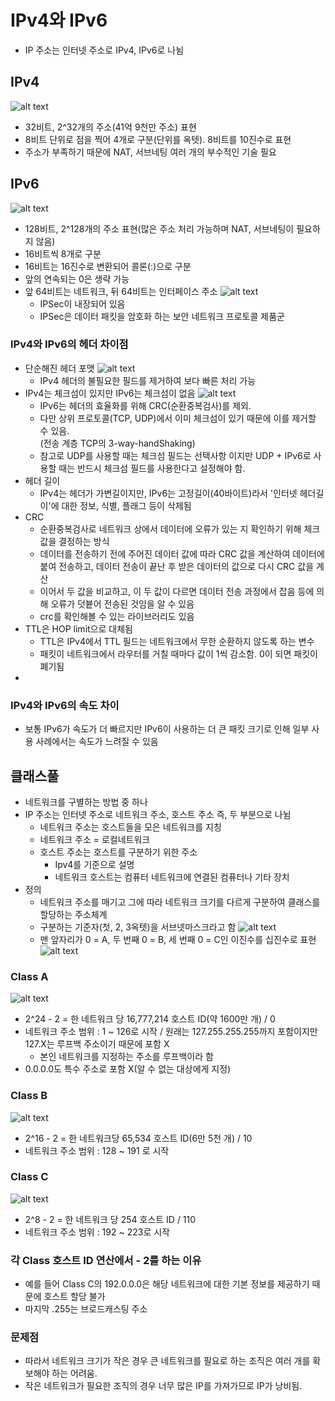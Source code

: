 # IPv4와 IPv6

- IP 주소는 인터넷 주소로 IPv4, IPv6로 나뉨

## IPv4
![alt text](image-5.png)
- 32비트, 2^32개의 주소(41억 9천만 주소) 표현
- 8비트 단위로 점을 찍어 4개로 구분(단위를 옥텟). 8비트를 10진수로 표현
- 주소가 부족하기 때문에 NAT, 서브네팅 여러 개의 부수적인 기술 필요

## IPv6
![alt text](image-6.png)
- 128비트, 2^128개의 주소 표현(많은 주소 처리 가능하며 NAT, 서브네팅이 필요하지 않음)
- 16비트씩 8개로 구분
- 16비트는 16진수로 변환되어 콜론(:)으로 구분
- 앞의 연속되는 0은 생략 가능
- 앞 64비트는 네트워크, 뒤 64비트는 인터페이스 주소
    ![alt text](image-7.png)
    - IPSec이 내장되어 있음
    - IPSec은 데이터 패킷을 암호화 하는 보안 네트워크 프로토콜 제품군


### IPv4와 IPv6의 헤더 차이점
- 단순해진 헤더 포맷
    ![alt text](image-8.png)
    - IPv4 헤더의 불필요한 필드를 제거하여 보다 빠른 처리 가능
- IPv4는 체크섬이 있지만 IPv6는 체크섬이 없음
    ![alt text](image-9.png)
    - IPv6는 헤더의 효율화를 위해 CRC(순환중복검사)를 제외.
    - 다만 상위 프로토콜(TCP, UDP)에서 이미 체크섬이 있기 때문에 이를 제거할 수 있음.<br>
        (전송 계층 TCP의 3-way-handShaking)
    - 참고로 UDP를 사용할 때는 체크섬 필드는 선택사항 이지만 UDP + IPv6로 사용할 때는 반드시 체크섬 필드를 사용한다고 설정해야 함.
- 헤더 길이
    - IPv4는 헤더가 가변길이지만, IPv6는 고정길이(40바이트)라서 '인터넷 헤더길이'에 대한 정보, 식별, 플래그 등이 삭제됨
- CRC
    - 순환중복검사로 네트워크 상에서 데이터에 오류가 있는 지 확인하기 위해 체크값을 결정하는 방식
    - 데이터를 전송하기 전에 주어진 데이터 값에 따라 CRC 값을 계산하여 데이터에 붙여 전송하고, 데이터 전송이 끝난 후 받은 데이터의 값으로 다시 CRC 값을 계산
    - 이어서 두 값을 비교하고, 이 두 값이 다르면 데이터 전송 과정에서 잡음 등에 의해 오류가 덧븉어 전송된 것임을 알 수 있음
    - crc를 확인해볼 수 있는 라이브러리도 있음
- TTL은 HOP limit으로 대체됨
    - TTL은 IPv4에서 TTL 필드는 네트워크에서 무한  순환하지 않도록 하는 변수
    - 패킷이 네트워크에서 라우터를 거칠 때마다 값이 1씩 감소함. 0이 되면 패킷이 폐기됨
-
### IPv4와 IPv6의 속도 차이
- 보통 IPv6가 속도가 더 빠르지만 IPv6이 사용하는 더 큰 패킷 크기로 인해 일부 사용 사례에서는 속도가 느려질 수 있음

## 클래스풀
- 네트워크를 구별하는 방법 중 하나
- IP 주소는 인터넷 주소로 네트워크 주소, 호스트 주소 즉, 두 부분으로 나뉨
    - 네트워크 주소는 호스트들을 모은 네트워크를 지칭
    - 네트워크 주소 = 로컬네트워크
    - 호스트 주소는 호스트를 구분하기 위한 주소
        - Ipv4를 기준으로 설명
        - 네트워크 호스트는 컴퓨터 네트워크에 연결된 컴퓨터나 기타 장치
- 정의
    - 네트워크 주소를 매기고 그에 따라 네트워크 크기를 다르게 구분하여 클래스를 할당하는 주소체계
    - 구분하는 기준자(첫, 2, 3옥텟)을 서브넷마스크라고 함
        ![alt text](image-10.png)
    - 맨 앞자리가 0 = A, 두 번째 0 = B, 세 번째 0 = C인 이진수를 십진수로 표현
        ![alt text](image-11.png)
### Class A
![alt text](image-12.png)
- 2^24 - 2 = 한 네트워크 당 16,777,214 호스트 ID(약 1600만 개) / 0
- 네트워크 주소 범위 : 1 ~ 126로 시작 / 원래는 127.255.255.255까지 포함이지만 127.X는 루프백 주소이기 때문에 포함 X
    - 본인 네트워크를 지정하는 주소를 루프백이라 함
- 0.0.0.0도 특수 주소로 포함 X(알 수 없는 대상에게 지정)

### Class B
![alt text](image-13.png)
- 2^16 - 2 = 한 네트워크당 65,534 호스트 ID(6만 5천 개) / 10
- 네트워크 주소 범위 : 128 ~ 191 로 시작

### Class C
![alt text](image-14.png)
- 2^8 - 2 = 한 네트워크 당 254 호스트 ID / 110
- 네트워크 주소 범위 : 192 ~ 223로 시작

### 각 Class 호스트 ID 연산에서 - 2를 하는 이유
- 예를 들어 Class C의 192.0.0.0은 해당 네트워크에 대한 기본 정보를 제공하기 때문에 호스트 할당 불가
- 마지막 .255는 브로드캐스팅 주소

### 문제점
- 따라서 네트워크 크기가 작은 경우 큰 네트워크를 필요로 하는 조직은 여러 개를 확보해야 하는 어려움.
- 작은 네트워크가 필요한 조직의 경우 너무 많은 IP를 가져가므로 IP가 낭비됨.

